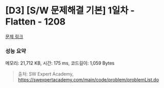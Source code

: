 # [D3] [S/W 문제해결 기본] 1일차 - Flatten - 1208 

[문제 링크](https://swexpertacademy.com/main/code/problem/problemDetail.do?contestProbId=AV139KOaABgCFAYh) 

### 성능 요약

메모리: 21,712 KB, 시간: 175 ms, 코드길이: 1,059 Bytes



> 출처: SW Expert Academy, https://swexpertacademy.com/main/code/problem/problemList.do